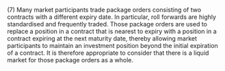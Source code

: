 (7) Many market participants trade package orders consisting of two contracts with a different expiry date. In particular, roll forwards are highly standardised and frequently traded. Those package orders are used to replace a position in a contract that is nearest to expiry with a position in a contract expiring at the next maturity date, thereby allowing market participants to maintain an investment position beyond the initial expiration of a contract. It is therefore appropriate to consider that there is a liquid market for those package orders as a whole.